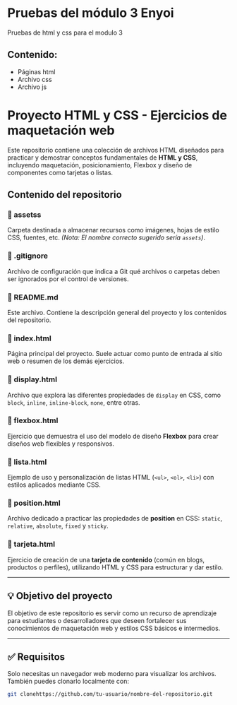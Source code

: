 # Pruebas del módulo 3 Enyoi
Pruebas de html y css para el modulo 3

## Contenido:
- Páginas html
- Archivo css
- Archivo js

# Proyecto HTML y CSS - Ejercicios de maquetación web

Este repositorio contiene una colección de archivos HTML diseñados para practicar y demostrar conceptos fundamentales de **HTML y CSS**, incluyendo maquetación, posicionamiento, Flexbox y diseño de componentes como tarjetas o listas.

## Contenido del repositorio

### 📁 assetss
Carpeta destinada a almacenar recursos como imágenes, hojas de estilo CSS, fuentes, etc. *(Nota: El nombre correcto sugerido sería `assets`)*.

### 📄 .gitignore
Archivo de configuración que indica a Git qué archivos o carpetas deben ser ignorados por el control de versiones.

### 📄 README.md
Este archivo. Contiene la descripción general del proyecto y los contenidos del repositorio.

### 📄 index.html
Página principal del proyecto. Suele actuar como punto de entrada al sitio web o resumen de los demás ejercicios.

### 📄 display.html
Archivo que explora las diferentes propiedades de `display` en CSS, como `block`, `inline`, `inline-block`, `none`, entre otras.

### 📄 flexbox.html
Ejercicio que demuestra el uso del modelo de diseño **Flexbox** para crear diseños web flexibles y responsivos.

### 📄 lista.html
Ejemplo de uso y personalización de listas HTML (`<ul>`, `<ol>`, `<li>`) con estilos aplicados mediante CSS.

### 📄 position.html
Archivo dedicado a practicar las propiedades de **position** en CSS: `static`, `relative`, `absolute`, `fixed` y `sticky`.

### 📄 tarjeta.html
Ejercicio de creación de una **tarjeta de contenido** (común en blogs, productos o perfiles), utilizando HTML y CSS para estructurar y dar estilo.

---

## 💡 Objetivo del proyecto

El objetivo de este repositorio es servir como un recurso de aprendizaje para estudiantes o desarrolladores que deseen fortalecer sus conocimientos de maquetación web y estilos CSS básicos e intermedios.

---

## ✅ Requisitos

Solo necesitas un navegador web moderno para visualizar los archivos. También puedes clonarlo localmente con:

```bash
git clonehttps://github.com/tu-usuario/nombre-del-repositorio.git
```


